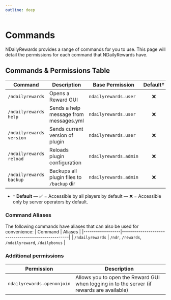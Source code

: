 ```yaml
---
outline: deep
---
```


# Commands

NDailyRewards provides a range of commands for you to use. This page will detail the permissions for each command that NDailyRewards have.

## Commands & Permissions Table
| Command                  | Description                               | Base Permission       | Default&dagger; |
|--------------------------|-------------------------------------------|-----------------------|:---------------:|
| `/ndailyrewards`         | Opens a Reward GUI                        | `ndailyrewards.user`  |       ❌        |
| `/ndailyrewards help`    | Sends a help message from messages.yml    | `ndailyrewards.user`  |       ❌        |
| `/ndailyrewards version` | Sends current version of plugin           | `ndailyrewards.user`  |       ❌        |
| `/ndailyrewards reload`  | Reloads plugin configuration              | `ndailyrewards.admin` |       ❌        |
| `/ndailyrewards backup`  | Backups all plugin files to `/backup` dir | `ndailyrewards.admin` |       ❌        |

* &dagger; **Default** &mdash; ✅ = Accessible by all players by default &mdash; ❌ = Accessible only by server operators by default.

### Command Aliases
The following commands have aliases that can also be used for convenience:
| Command          | Aliases                                            |
|------------------|----------------------------------------------------|
| `/ndailyrewards` | `/ndr`, `/rewards`, `/ndailyreward`, `/dailybonus` |

### Additional permissions
| Permission                 | Description                                                                                |
|----------------------------|--------------------------------------------------------------------------------------------|
| `ndailyrewards.openonjoin` | Allows you to open the Reward GUI when logging in to the server (if rewards are available) |
